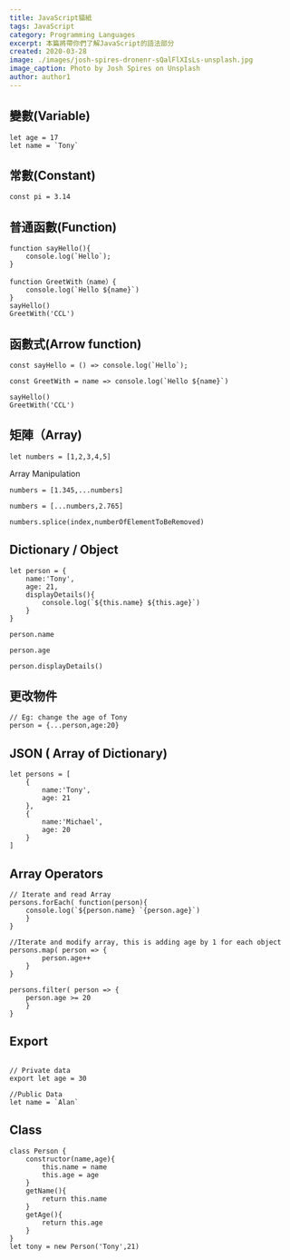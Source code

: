 ```yaml
---
title: JavaScript貓紙
tags: JavaScript
category: Programming Languages
excerpt: 本篇將帶你們了解JavaScript的語法部分
created: 2020-03-28
image: ./images/josh-spires-dronenr-sQalFlXIsLs-unsplash.jpg
image_caption: Photo by Josh Spires on Unsplash
author: author1
---
```


## 變數(Variable)

```javascript=
let age = 17
let name = `Tony`
```
## 常數(Constant)
```javascript=
const pi = 3.14
```
## 普通函數(Function)
```javascript=
function sayHello(){
    console.log(`Hello`);
}

function GreetWith（name）{
    console.log(`Hello ${name}`)
}
sayHello()
GreetWith('CCL')
```
## 函數式(Arrow function)
```javascript=
const sayHello = () => console.log(`Hello`);

const GreetWith = name => console.log(`Hello ${name}`)

sayHello()
GreetWith('CCL')
```

## 矩陣（Array)
```javascript=
let numbers = [1,2,3,4,5]
```
Array Manipulation
```javascript=
numbers = [1.345,...numbers]

numbers = [...numbers,2.765]

numbers.splice(index,numberOfElementToBeRemoved)
```
## Dictionary / Object
```javascript=
let person = {
    name:'Tony',
    age: 21,
    displayDetails(){
        console.log(`${this.name} ${this.age}`)
    }
}

person.name

person.age

person.displayDetails()
```

## 更改物件
```javascript=
// Eg: change the age of Tony
person = {...person,age:20}
```

## JSON ( Array of Dictionary)
```javascript=
let persons = [
    {
        name:'Tony',
        age: 21
    },
    {
        name:'Michael',
        age: 20
    }
]
```

## Array Operators
```javascript=
// Iterate and read Array
persons.forEach( function(person){
    console.log(`${person.name} `{person.age}`)
    }
}

//Iterate and modify array, this is adding age by 1 for each object
persons.map( person => {
        person.age++
    }
}

persons.filter( person => {
    person.age >= 20
    }
}
```

## Export
```javascript=

// Private data
export let age = 30

//Public Data
let name = `Alan`
```
## Class
```javascript=
class Person {
    constructor(name,age){
        this.name = name
        this.age = age
    }
    getName(){
        return this.name
    }
    getAge(){
        return this.age
    }
}
let tony = new Person('Tony',21)
```

